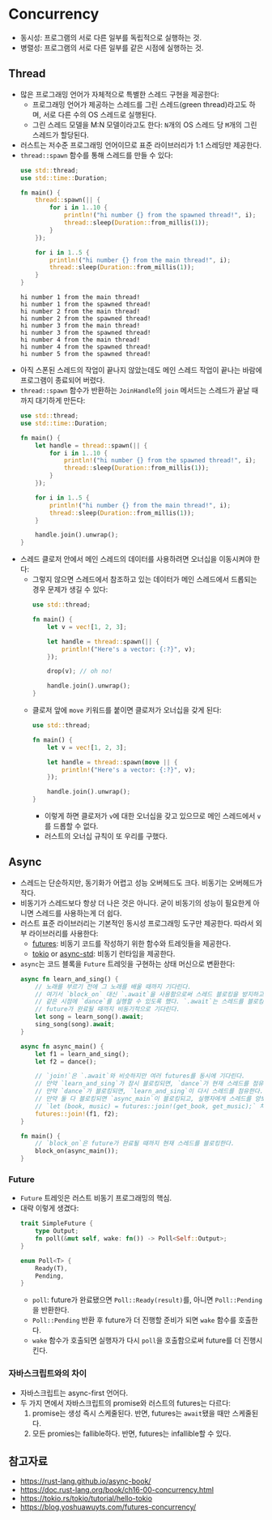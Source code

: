 # Concurrency

- 동시성: 프로그램의 서로 다른 일부를 독립적으로 실행하는 것.
- 병렬성: 프로그램의 서로 다른 일부를 같은 시점에 실행하는 것.

## Thread

- 많은 프로그래밍 언어가 자체적으로 특별한 스레드 구현을 제공한다:
  - 프로그래밍 언어가 제공하는 스레드를 그린 스레드(green thread)라고도 하며, 서로 다른 수의 OS 스레드로 실행된다.
  - 그린 스레드 모델을 M:N 모델이라고도 한다: `N`개의 OS 스레드 당 `M`개의 그린 스레드가 할당된다.
- 러스트는 저수준 프로그래밍 언어이므로 표준 라이브러리가 1:1 스레딩만 제공한다.
- `thread::spawn` 함수를 통해 스레드를 만들 수 있다:
  ```rust
  use std::thread;
  use std::time::Duration;
  
  fn main() {
      thread::spawn(|| {
          for i in 1..10 {
              println!("hi number {} from the spawned thread!", i);
              thread::sleep(Duration::from_millis(1));
          }
      });
  
      for i in 1..5 {
          println!("hi number {} from the main thread!", i);
          thread::sleep(Duration::from_millis(1));
      }
  }
  ```
  ```
  hi number 1 from the main thread!
  hi number 1 from the spawned thread!
  hi number 2 from the main thread!
  hi number 2 from the spawned thread!
  hi number 3 from the main thread!
  hi number 3 from the spawned thread!
  hi number 4 from the main thread!
  hi number 4 from the spawned thread!
  hi number 5 from the spawned thread!
  ```
- 아직 스폰된 스레드의 작업이 끝나지 않았는데도 메인 스레드 작업이 끝나는 바람에 프로그램이 종료되어 버렸다.
- `thread::spawn` 함수가 반환하는 `JoinHandle`의 `join` 메서드는 스레드가 끝날 때까지 대기하게 만든다:
  ```rust
  use std::thread;
  use std::time::Duration;
  
  fn main() {
      let handle = thread::spawn(|| {
          for i in 1..10 {
              println!("hi number {} from the spawned thread!", i);
              thread::sleep(Duration::from_millis(1));
          }
      });
  
      for i in 1..5 {
          println!("hi number {} from the main thread!", i);
          thread::sleep(Duration::from_millis(1));
      }
  
      handle.join().unwrap();
  }
  ```
- 스레드 클로저 안에서 메인 스레드의 데이터를 사용하려면 오너십을 이동시켜야 한다:
  - 그렇지 않으면 스레드에서 참조하고 있는 데이터가 메인 스레드에서 드롭되는 경우 문제가 생길 수 있다:
    ```rust
    use std::thread;

    fn main() {
        let v = vec![1, 2, 3];
    
        let handle = thread::spawn(|| {
            println!("Here's a vector: {:?}", v);
        });
    
        drop(v); // oh no!
    
        handle.join().unwrap();
    }
    ```
  - 클로저 앞에 `move` 키워드를 붙이면 클로저가 오너십을 갖게 된다:
    ```rust
    use std::thread;

    fn main() {
        let v = vec![1, 2, 3];
    
        let handle = thread::spawn(move || {
            println!("Here's a vector: {:?}", v);
        });
    
        handle.join().unwrap();
    }
    ```
    - 이렇게 하면 클로저가 `v`에 대한 오너십을 갖고 있으므로 메인 스레드에서 `v`를 드롭할 수 없다.
    - 러스트의 오너십 규칙이 또 우리를 구했다.

## Async

- 스레드는 단순하지만, 동기화가 어렵고 성능 오버헤드도 크다. 비동기는 오버헤드가 작다.
- 비동기가 스레드보다 항상 더 나은 것은 아니다. 굳이 비동기의 성능이 필요한게 아니면 스레드를 사용하는게 더 쉽다.
- 러스트 표준 라이브러리는 기본적인 동시성 프로그래밍 도구만 제공한다. 따라서 외부 라이브러리를 사용한다:
  - [futures](https://docs.rs/futures/): 비동기 코드를 작성하기 위한 함수와 트레잇들을 제공한다.
  - [tokio](https://docs.rs/tokio/) or [async-std](https://docs.rs/async-std/): 비동기 런타임을 제공한다.
- `async`는 코드 블록을 `Future` 트레잇을 구현하는 상태 머신으로 변환한다:
  ```rust
  async fn learn_and_sing() {
      // 노래를 부르기 전에 그 노래를 배울 때까지 기다린다.
      // 여기서 `block_on` 대신 `.await`을 사용함으로써 스레드 블로킹을 방지하고,
      // 같은 시점에 `dance`를 실행할 수 있도록 했다. `.await`는 스레드를 블로킹하는 대신
      // future가 완료될 때까지 비동기적으로 기다린다.
      let song = learn_song().await;
      sing_song(song).await;
  }
  
  async fn async_main() {
      let f1 = learn_and_sing();
      let f2 = dance();
  
      // `join!`은 `.await`와 비슷하지만 여러 futures를 동시에 기다린다.
      // 만약 `learn_and_sing`가 잠시 블로킹되면, `dance`가 현재 스레드를 점유할 것이다.
      // 만약 `dance`가 블로킹되면, `learn_and_sing`이 다시 스레드를 점유한다.
      // 만약 둘 다 블로킹되면 `async_main`이 블로킹되고, 실행자에게 스레드를 양보할 것이다.
      // `let (book, music) = futures::join!(get_book, get_music);` 처럼 페어를 반환할 수도 있다.
      futures::join!(f1, f2);
  }
  
  fn main() {
      // `block_on`은 future가 완료될 때까지 현재 스레드를 블로킹한다.
      block_on(async_main());
  }
  ```

### Future

- `Future` 트레잇은 러스트 비동기 프로그래밍의 핵심.
- 대략 이렇게 생겼다:
  ```rust
  trait SimpleFuture {
      type Output;
      fn poll(&mut self, wake: fn()) -> Poll<Self::Output>;
  }
  
  enum Poll<T> {
      Ready(T),
      Pending,
  }
  ```
  - `poll`: future가 완료됐으면 `Poll::Ready(result)`를, 아니면 `Poll::Pending`을 반환한다.
  - `Poll::Pending` 반환 후 future가 더 진행할 준비가 되면 `wake` 함수를 호출한다.
  - `wake` 함수가 호출되면 실행자가 다시 `poll`을 호출함으로써 future를 더 진행시킨다.

### 자바스크립트와의 차이

- 자바스크립트는 async-first 언어다.
- 두 가지 면에서 자바스크립트의 promise와 러스트의 futures는 다르다:
  1. promise는 생성 즉시 스케줄된다. 반면, futures는 `await`됐을 때만 스케줄된다.
  2. 모든 promies는 fallible하다. 반면, futures는 infallible할 수 있다.

## 참고자료

- https://rust-lang.github.io/async-book/
- https://doc.rust-lang.org/book/ch16-00-concurrency.html
- https://tokio.rs/tokio/tutorial/hello-tokio
- https://blog.yoshuawuyts.com/futures-concurrency/
